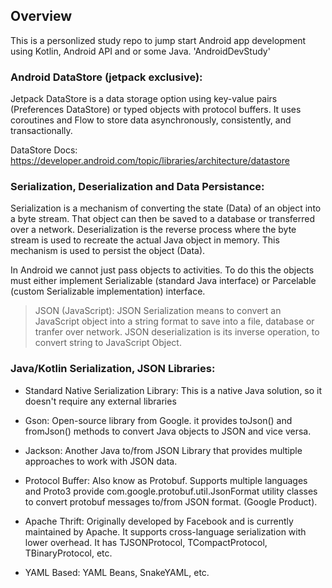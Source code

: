 ## Overview
This is a personlized study repo to jump start Android app development using Kotlin, Android API and or some Java.  'AndroidDevStudy'

### Android DataStore (jetpack exclusive):
Jetpack DataStore is a data storage option using key-value pairs (Preferences DataStore) or typed objects with protocol buffers. It uses coroutines and Flow to store data asynchronously, consistently, and transactionally.

DataStore Docs: https://developer.android.com/topic/libraries/architecture/datastore

### Serialization, Deserialization and Data Persistance:
Serialization is a mechanism of converting the state (Data) of an object into a byte stream. That object can then be saved to a database or transferred over a network. Deserialization is the reverse process where the byte stream is used to recreate the actual Java object in memory. This mechanism is used to persist the object (Data).

In Android we cannot just pass objects to activities. To do this the objects must either implement Serializable (standard Java interface) or Parcelable (custom Serializable implementation) interface.

> JSON (JavaScript): JSON Serialization means to convert an JavaScript object into a string format to save into a file, database or tranfer over network. JSON deserialization is its inverse operation, to convert string to JavaScript Object.

### Java/Kotlin Serialization, JSON Libraries:
- Standard Native Serialization Library: This is a native Java solution, so it doesn't require any external libraries

- Gson: Open-source library from Google. it provides toJson() and fromJson() methods to convert Java objects to JSON and vice versa.

- Jackson: Another Java to/from JSON Library that provides multiple approaches to work with JSON data.

- Protocol Buffer: Also know as Protobuf. Supports multiple languages and Proto3 provide com.google.protobuf.util.JsonFormat utility classes to convert protobuf messages to/from JSON format. (Google Product).

- Apache Thrift: Originally developed by Facebook and is currently maintained by Apache. It supports cross-language serialization with lower overhead. It has TJSONProtocol, TCompactProtocol, TBinaryProtocol, etc.

- YAML Based: YAML Beans, SnakeYAML, etc.